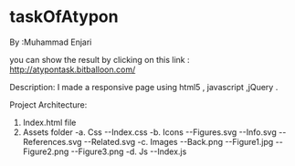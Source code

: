 # taskOfAtypon

 By :Muhammad Enjari

 you can show the result by clicking on this link :
 http://atypontask.bitballoon.com/

Description: 
I made a responsive page using  html5 , javascript ,jQuery .

Project Architecture:

1. Index.html file
2. Assets folder
-a. Css
   --Index.css
-b. Icons
  --Figures.svg
  --Info.svg
  --References.svg
  --Related.svg
-c. Images
  --Back.png
  --Figure1.jpg
  --Figure2.png
  --Figure3.png
-d. Js
  --Index.js

  

